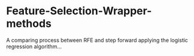 # Feature-Selection-Wrapper-methods
A comparing process between RFE and step forward applying the logistic regression algorithm...
